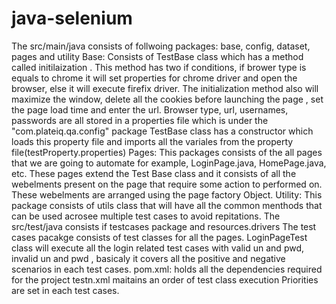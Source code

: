 # java-selenium
The src/main/java consists of follwoing packages: base, config, dataset, pages and utility
Base: Consists of TestBase class which has a method called initilaization . This method has two if conditions, if brower type is equals to chrome it will set properties for chrome  driver and open the browser, else it will execute firefix driver. The initialization method also will maximize the window, delete all the cookies before launching the page , set the page load time and enter the url.
Browser type, url, usernames, passwords are all stored in a properties file which is under the "com.plateiq.qa.config" package
TestBase class has a constructor which loads this property file and imports all the variales from the property file(testProperty.properties)
Pages: This packages consists of the all pages that we are going to automate for example, LoginPage.java, HomePage.java, etc. These pages extend the Test Base class and it consists of all the webelments present on the page that require some action to performed on. These webelments are arranged using the page factory Object.
Utility: This package consists of utils class that will have all the common menthods that can be used acrosee multiple test cases to avoid repitations.
The src/test/java consists if testcases package and resources.drivers
The test cases pacakge consists of test classes for all the pages. LoginPageTest class will execute all the login related test cases with valid un and pwd, invalid un and pwd , basicaly it covers all the positive and negative scenarios in each test cases.
pom.xml: holds all the dependencies required for the project
testn.xml maitains an order of test class execution 
Priorities are set in each test cases.

